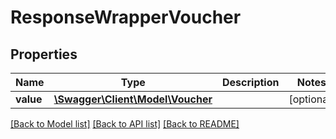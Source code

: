 # ResponseWrapperVoucher

## Properties
Name | Type | Description | Notes
------------ | ------------- | ------------- | -------------
**value** | [**\Swagger\Client\Model\Voucher**](Voucher.md) |  | [optional] 

[[Back to Model list]](../../README.md#documentation-for-models) [[Back to API list]](../../README.md#documentation-for-api-endpoints) [[Back to README]](../../README.md)

